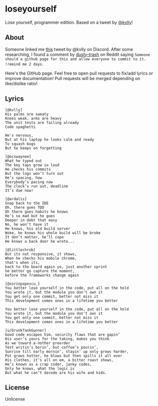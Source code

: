 # loseyourself
Lose yourself, programmer edition. Based on a tweet by [@kvlly](https://twitter.com/kvlly)!

## About
Someone linked me [this](https://twitter.com/kvlly/status/1167214748225720325) tweet by @kvlly on Discord. After some researching, I found a comment by [dusty-trash](https://www.reddit.com/user/dusty-trash) on Reddit saying ``Someone should a github page for this and allow everyone to commit to it. !remind me 2 days``.

Here's the GitHub page. Feel free to open pull requests to fix/add lyrics or improve documentation! Pull requests will be merged depending on like/dislike ratio!

<!-- Add your lyrics below -->
## Lyrics
```
[@kvlly]
His palms are sweaty
Knees weak, arms are heavy
The unit tests are failing already
Code spaghetti

He's nervous,
But at his laptop he looks calm and ready
To squash bugs
But he keeps on forgetting

[@ocswaynee]
What he typed out
The key taps grow so loud
He checks his commits
But the logs won’t turn out
He’s spacing, how
Everybody’s pacing now 
The clock’s run out, deadline
It’s due now!

[@ardalis]
Snap back to the IDE
Oh, there goes TDD
Oh there goes habits he knows
He’s so mad but he goes
Deeper in debt that easy
No, he won’t have it
He knows, his old build server 
Woke, he knows his whole build will be broke
It don’t matter, he’ll cope
He knows a back door he wrote...

[@littlechrob]
But its not responsive, it shows, 
When he checks his mobile chrome, 
that's when its,
back to the board again yo, just another sprint
he better go capture the moment,
before the frameworks change again

[@sorinpopescu_]
You better lose yourself in the code, put all on the hold
You wrote it, but the module you don't own it
You get only one commit, better not miss it
This development comes ones in a lifetime you better

You better lose yourself in the code, put all on the hold
You wrote it, but the module you don't own it
You get only one commit, better not miss it
This development comes ones in a lifetime you better

[u/DrunkTankGunner]
Good code escapes him, security flaws that are gapin’
His user’s yours for the taking, makes you think
As we toward a-nother preorder
Test writin’s borin’, but coffee’s pourin’,
Sunrise till early mornin’, stayin’ up only grows harder,
Pot grows hotter, he blows but then spills it all over
His clothes, it’s all on em, a bitter roast shows,
He’s known as a crap coder, janky codes,
Only he knows, what the logic is
But what he can’t decode are his wife and kids.
```

## License
Unlicense
